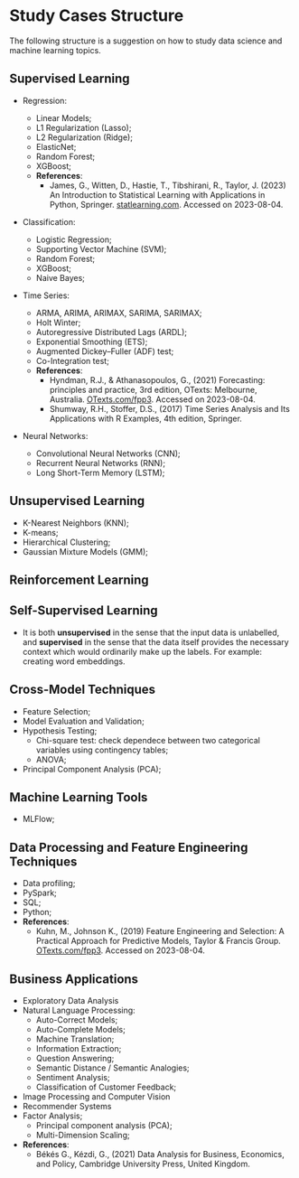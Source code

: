 # Study Cases Structure

The following structure is a suggestion on how to study data science and machine learning topics.

## Supervised Learning

- Regression:
  - Linear Models;
  - L1 Regularization (Lasso);
  - L2 Regularization (Ridge);
  - ElasticNet;
  - Random Forest;
  - XGBoost;
  - **References**:
    - James, G., Witten, D., Hastie, T., Tibshirani, R., Taylor, J. (2023) An Introduction to Statistical Learning with Applications in Python, Springer. [statlearning.com](https://www.statlearning.com/). Accessed on 2023-08-04.
    
- Classification:
  - Logistic Regression;
  - Supporting Vector Machine (SVM);
  - Random Forest;
  - XGBoost;
  - Naive Bayes;
      
- Time Series:
  - ARMA, ARIMA, ARIMAX, SARIMA, SARIMAX;
  - Holt Winter;
  - Autoregressive Distributed Lags (ARDL);
  - Exponential Smoothing (ETS);
  - Augmented Dickey–Fuller (ADF) test;
  - Co-Integration test;
  - **References**:
    - Hyndman, R.J., & Athanasopoulos, G., (2021) Forecasting: principles and practice, 3rd edition, OTexts: Melbourne, Australia. [OTexts.com/fpp3](https://otexts.com/fpp3/). Accessed on 2023-08-04.
    - Shumway, R.H., Stoffer, D.S., (2017) Time Series Analysis and Its Applications with R Examples, 4th edition, Springer.
    
- Neural Networks:
  - Convolutional Neural Networks (CNN);
  - Recurrent Neural Networks (RNN);
  - Long Short-Term Memory (LSTM);

## Unsupervised Learning
  - K-Nearest Neighbors (KNN);
  - K-means;
  - Hierarchical Clustering;
  - Gaussian Mixture Models (GMM);

## Reinforcement Learning

## Self-Supervised Learning
  - It is both **unsupervised** in the sense that the input data is unlabelled, and **supervised** in the sense that the data itself provides the necessary context which would ordinarily make up the labels. For example: creating word embeddings.

## Cross-Model Techniques
  - Feature Selection;
  - Model Evaluation and Validation;
  - Hypothesis Testing;
    - Chi-square test: check dependece between two categorical variables using contingency tables;
    - ANOVA;
  - Principal Component Analysis (PCA);

## Machine Learning Tools
  - MLFlow;

## Data Processing and Feature Engineering Techniques
  - Data profiling;
  - PySpark;
  - SQL;
  - Python;
  - **References**:
    - Kuhn, M., Johnson K., (2019) Feature Engineering and Selection: A Practical Approach for Predictive Models, Taylor & Francis Group. [OTexts.com/fpp3](http://www.feat.engineering/). Accessed on 2023-08-04.

## Business Applications
  - Exploratory Data Analysis
  - Natural Language Processing:
    - Auto-Correct Models;
    - Auto-Complete Models;
    - Machine Translation;
    - Information Extraction;
    - Question Answering;
    - Semantic Distance / Semantic Analogies;
    - Sentiment Analysis;
    - Classification of Customer Feedback;
  - Image Processing and Computer Vision
  - Recommender Systems
  - Factor Analysis;
    - Principal component analysis (PCA);
    - Multi-Dimension Scaling;
  - **References**:
    - Békés G., Kézdi, G., (2021) Data Analysis for Business, Economics, and Policy, Cambridge University Press, United Kingdom.
